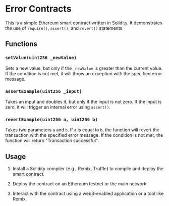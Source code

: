 # Error Contracts

This is a simple Ethereum smart contract written in Solidity. It demonstrates the use of `require()`, `assert()`, and `revert()` statements.

## Functions

### `setValue(uint256 _newValue)`

Sets a new value, but only if the `_newValue` is greater than the current value. If the condition is not met, it will throw an exception with the specified error message.

### `assertExample(uint256 _input)`

Takes an input and doubles it, but only if the input is not zero. If the input is zero, it will trigger an internal error using `assert()`.

### `revertExample(uint256 a, uint256 b)`

Takes two parameters `a` and `b`. If `a` is equal to `b`, the function will revert the transaction with the specified error message. If the condition is not met, the function will return "Transaction successful".

## Usage

1. Install a Solidity compiler (e.g., Remix, Truffle) to compile and deploy the smart contract.

2. Deploy the contract on an Ethereum testnet or the main network.

3. Interact with the contract using a web3-enabled application or a tool like Remix.
